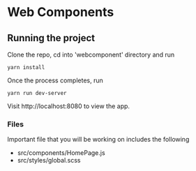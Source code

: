 # Web Components


## Running the project

Clone the repo, cd into 'webcomponent' directory and run

```
yarn install
```


Once the process completes, run

```
yarn run dev-server
```

Visit http://localhost:8080 to view the app.


### Files

Important file that you will be working on includes the following

* src/components/HomePage.js
* src/styles/global.scss 
